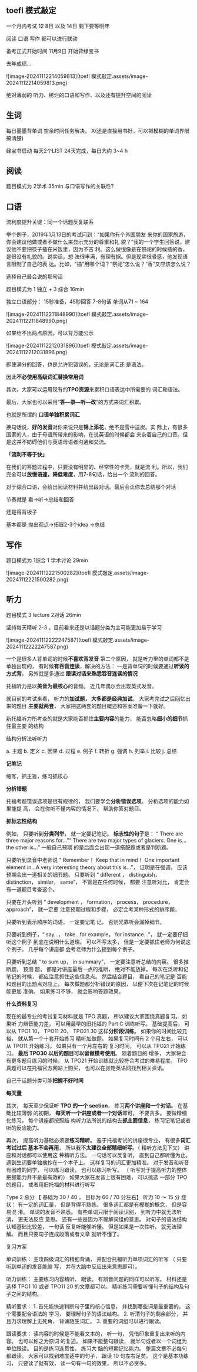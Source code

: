 ## toefl 模式敲定
一个月内考试  12 8日 以及 14日 
剩下要等明年

阅读 口语 写作 都可以进行联动

备考正式开始时间 11月9日 开始背绿宝书

去年成绩...

![image-20241112214059813](toefl 模式敲定.assets/image-20241112214059813.png)

绝对薄弱的 听力、稀烂的口语和写作、以及还有提升空间的阅读

## 生词

每日墨墨背单词   空余时间任务解决。  X(还是直接用书好，可以把模糊的单词界限搞清楚)

绿宝书启动 每天2个LIST  24天完成，每日大约 3~4 h 

## 阅读
题目模式为 2学术  35min
与口语写作的关联性? 

## 口语

流利度提升关键：同一个话题反复联系

举个例子，2019年1月13日的考试问到：“如果你有个外国朋友
来你的国家旅游，你会建议他做或者不做什么来显示充分的尊重和礼
貌？”我的一个学生回答说，建议他不要把筷子插在米饭里，因为不吉
利。这么做很像是在祭祀的时候插的香，是很没有礼貌的。说实话，想
法很丰满，有理有据。但是现实很骨感，他发现语言限制了自己的表
达。比如，“插”用哪个词？“祭祀”怎么说？“香”又应该怎么说？

选择自己最会说的那句话

题目模式为 1 独立 + 3 综合  16min

独立口语部分： 15秒准备，45秒回答 7-8句话  单词从71 ~ 164

![image-20241112211848990](toefl 模式敲定.assets/image-20241112211848990.png)

如果给不出两点原因，可以背万能公示

![image-20241112212031896](toefl 模式敲定.assets/image-20241112212031896.png)



即使满分的回答，也是允许犯错误的，无论是词汇还 是语法。

因此**不必使用高级词汇替换常用词**

其次，大家可以运用现有的**TPO资源**来累积口语表达中所需要的 词汇和语法。

最后，大家也可以采用“**答—录—听—改**”的方式来词汇积累。

也就是所谓的 **口语单独积累词汇**

换句话说，**好的发音**对你来说只是**锦上添花**，绝不是雪中送炭。实 际上，有很多国家的人，由于母语所带来的影响，在说英语的时候都会 夹杂着自己的口音。但是这并不妨碍他们与英语母语者沟通和交流。

**「流利不等于快」**

在我们的答题过程中，只要没有明显的、经常性的卡壳，就是流 利。所以，我们完全可以**放慢语速，降低难度**，用7-8句话，给出一个 流利的回答。

对于综合口语，会给出阅读材料并给出段对话。最后会让你去总结那个对话

节奏就是  看->听->总结和回答

还是得背板子

基本都是 抛出观点->拓展2-3个idea ->总结

## 写作
题目模式为 1综合 1 学术讨论  29min

![image-20241112221500282](toefl 模式敲定.assets/image-20241112221500282.png)



## 听力 
题目模式 3 lecture  2对话  26min



坚持每天精听 2-3 。目前看来还是以话题分类为主可能更加易于学习

![image-20241112222247587](toefl 模式敲定.assets/image-20241112222247587.png)

 一个是很多人背单词的时候**不喜欢背发音** 第二个原因， 就是听力里的单词都不是单独出现的， 有时候**有吞音连读**，解决的方法： 一是背单词的时候要通过**听读的方式背**。 另外就是多通过 **跟读对话来熟悉吞音连读的情况**

托福听力是以**美音为最核心**的音频。 近几年偶尔会出现英式发音。

就目前的考试来看， 听力的**加试题， 大多都是经典加试**。 大家考完试之后回忆出来的题目  **主要就两套**， 大家把这两套的题目概述和答案准备一下就好。

新托福听力所考查的就是大家能否抓住**主要内容**的能力， 能否忽略**细小的细节**抓住最主要  的结构



结构分析法听听力

a. 主题 b. 定义 c. 因果 d. 过程 e. 例子  f. 转折 g. 强调 h. 列举 i. 比较 j. 总结

**记笔记**

缩写，抓主旨，练习抓核心

**分析错题**

托福考题错误选项是很有规律的， 我们要学会**分析错误选项**。 分析选项的能力如果能提  高， 会在你听不懂内容的情况下， 帮助你答对题目。 

**抓标志性结构**

例如， 只要听到**分类列举**， 就一定要记笔记。 **标志性的句子**是： “ There are three major  reasons for…”“ There are two major types of glaciers. One is…the other is…” 一般自己预期  的是后面会出现一道搭配题或者是判断题。  

只要听到录音中老师说 “ Remember！ Keep that in mind！ One important element in…A  very interesting theory about this is…”， 证明是在强调， 应该预期会出一道相关的细节题。  只要听到 “ different ， distinguish， distinction， similar， same”， 不管是在任何时候， 都要  注意听对比， 肯定会有一道题目考查这个。 

 只要在开头听到 “ development ， formation， process， procedure， approach”， 就一定要  注意预期过程和步骤， 必定会考某种形式的排序题。

 只要听到表示顺序的词语， 一定要记笔  记， 否则光靠听会漏掉细节。

  只要听到例子，“ say…， take…for example， for instance…”， 就一定要仔细听这个例子  到底在说明什么道理。 可以不写太多， 但是一定要抓住老师为何说这个例子。 几乎每个讲座都  会考老师为什么提到每个例子。  

只要听到总结 “ to sum up， in summary”， 一定要注意听总结的内容。 很多推断题， 预测  题， 都是对讲座最后一点的推断， 绝对不能放掉。  每次在泛听和记笔记的时候， 都应注意抓住这些信息点。 然后结合题目， 看自己的笔记是  否能和题目的出题点对应上。 每次做题都分析错误的原因， 以便下次在记笔记的时候能更加  准确。  如果练习不够， 就会影响答题效果。

**什么资料复习**

现在的最专业的考试复习材料就是 TPO 真题， 所以建议大家围绕真题复习。 如果听  力辨音能力差， 可以用最早的旧托福的 Part C 训练听写。 基础提高后， 可以从 TPO1 10，  TPO11 20， TPO21 30 这样**分阶段训练**。 如果你的时间比较充裕， 就从第一个十套开始练习  精听加做题。 如果复习时间有 2 个月左右， 可以从 TPO11 开始练习。 如果只有一个月左右的  复习时间， 可以从 TPO21 开始练习。 **最后 TPO30 以后的题目可以留做模考使用**。 随着题目的  增多， 大家将会有更多题目练习的时候， 从 TPO21 开始训练就比较符合考试的难易程度。  TPO 真题可以在托福官方网站上购买， 也可以在张艳英语网找到相关资讯。

自己干话题分类可能**把握不好时间**

**每天量**

其次， 每天至少保证听 **TPO 的一个 section**， 练习**两个讲座和一个对话**。 在基础比较薄弱  的初期， **每天听一个讲座或者一个对话**即可， 不要贪多。 要做精细化练习， 每个讲座都按照结  构听力法所说的结构去**抓主要信息**， 练习记笔记或者听的反应能力。  

再次， 提高听力基础必须要**练习精听**。 鉴于托福考试的讲座很专业， 有很多**词汇考试过后  基本不会再用**， 所以我不**太建议全部精细听写**。（ 精听方法见下文） 讲座和对话都可以使用这  种精听方法。 一句话可以反复听， 直到自己都听懂为止。 遇到生词要单独摘抄在一个本子上。  这样复习的词汇更加精准。 对于发音和听音有困难的同学， 可以练习跟读， 也可以练习听写。  （ 听写对于提高听力的整体把握能力并不是最有效的） 如果大家在发音上很有困难， 可以挑选  一部分 TPO 的题目， 或者用旧托福的材料进行听写

Type 2 总分 【 基础为 30 / 40 ， 目标为 60 / 70 分左右】 听力 10 ～ 15 分  症状： 有一定的词汇量， 但是背得不熟练。 很多词汇都是有模糊的概念， 但是容易混  淆。 单词的发音不熟悉。 有些单词只限于阅读识别， 到听力中就无法听清， 更无法反应  意思。 还有一些是因为不理解词组的意思。 对句子的语法结构认知基础比较差， 一句话  反复听能够听懂， 但是如果是一次性听， 就无法理解。 而且只要句子连成段落或者文章  就听不懂了。 

 复习方案

单词训练：  主攻四级词汇的精细背诵， 并配合托福听力单项词汇的听写 （ 只要听到单词的发音能缩  写， 并在大脑中反应出来意思即可）。

听力训练：  主要练习内容精听、 跟读。 有辨音问题的同样可以听写。 材料还是选择 TPO1 10 或者  TPO11 20 的文章都可以。 精听练习需要听懂句子的结构及句子之间的结构。  

精听要求：  1. 首先能快速判断句子里的核心信息， 并找到哪些词是最重要的。 这个需要配合语法的  学习， 要理解句子的语法结构。  2. 听清句子的剩余部分， 并且力求理解上无死角， 背诵陌生词汇。  3. 重要的词组可以进行跟读。

跟读要求：  读内容的时候是不能看文本的， 听一句， 凭借印象重复出来听的内容。 也可以称之为原词  的复述。 如果不能整句跟读， 就半句或者以一个词组为单位跟读。 目的是练习连贯性， 练习大  脑的短期记忆能力。 整篇文章不必每句都跟读。 大家可以找到难度适中的句子， 跟读 10 句左右足矣。 这个是基本功练习， 只要读了就有效， 读一句有一句的效果， 所以不必贪多。
